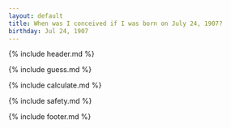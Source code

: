 ```yaml
---
layout: default
title: When was I conceived if I was born on July 24, 1907?
birthday: Jul 24, 1907
---
```


{% include header.md %}

{% include guess.md %}

{% include calculate.md %}

{% include safety.md %}

{% include footer.md %}




